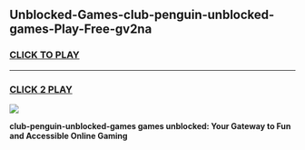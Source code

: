 
## Unblocked-Games-club-penguin-unblocked-games-Play-Free-gv2na
<h3>
<a href="https://premium76.site?title=club-penguin-unblocked-games&ref=20A">CLICK TO PLAY</a></h3>
<hr>

<h3>
<a href="https://premium76.site?title=club-penguin-unblocked-games&ref=20A">CLICK 2 PLAY</a>
  
</h3>

<a href="https://premium76.site?title=club-penguin-unblocked-games&ref=20A"><img src="https://clearcache.store/games.png"></a>


**club-penguin-unblocked-games games unblocked: Your Gateway to Fun and Accessible Online Gaming**
